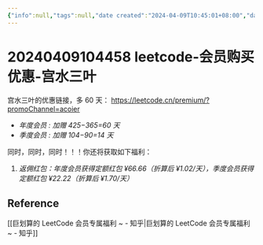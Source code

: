 ```yaml
---
{"info":null,"tags":null,"date created":"2024-04-09T10:45:01+08:00","date modified":"2024-04-17T12:38:45+08:00","dg-publish":true,"permalink":"/card/20240409104458 leetcode-会员购买优惠-宫水三叶/","dgPassFrontmatter":true,"noteIcon":"2","created":"2024-04-09T10:45:01+08:00","updated":"2024-04-17T12:38:45+08:00"}
---
```



# 20240409104458 leetcode-会员购买优惠-宫水三叶

宫水三叶的优惠链接，多 60 天： https://leetcode.cn/premium/?promoChannel=acoier
- _年度会员 : 加赠 425−365=60 天_
- _季度会员 : 加赠 104−90=14 天_

同时，同时，同时！！！你还将获取如下福利：

1. _返佣红包：年度会员获得定额红包 ¥66.66（折算后 ¥1.02/天），季度会员获得定额红包 ¥22.22（折算后 ¥1.70/天）_  

## Reference

[[巨划算的 LeetCode 会员专属福利 ~ - 知乎\|巨划算的 LeetCode 会员专属福利 ~ - 知乎]]
